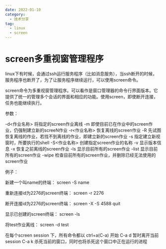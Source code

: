 ```yaml
---
date: 2022-01-10
category:
  - 技术分享
tag:
  - linux
  - screen
---
```


# screen多重视窗管理程序

linux下有时候，会通过ssh运行服务程序（比如消息服务），当ssh断开的时候，服务程序也断开了，为了让服务程序继续运行，可以使用screen命令。

screen命令为多重视窗管理程序。可以看作是窗口管理器的命令行界面版本。它提供了统一的管理多个会话的界面和相应的功能。使用screen，即使断开连接，任务也能继续执行。

参数：

-d<作业名称>  将指定的screen作业离线
-m  即使目前已在作业中的screen作业，仍强制建立新的screeN作业
-r<作业名称>  恢复离线的screen作业
-R  先试图恢复离线的作业，若找不到离线的作业，即建立新的screen作业
-s  指定建立新视窗时，所要执行的shell
-S<作业名称>  创建指定screen作业的名称
-v  显示版本信息
-x  恢复之前离线的screen作业
-ls  显示目前所有的screen作业
-list  显示目前所有的screen作业
-wipe  检查目前所有的screen作业，并删除已经无法使用的screen作业


例子：

新建一个叫name的终端：
screen -S name

重新连接id为2276的screen终端：
screen -r 2276

断开连接id为2276的screen终端：
screen -X -S 4588 quit

显示已创建的screen终端：
screen -ls

将test作业离线：
screen -d test

在每个screen session 下，所有命令都以 ctrl+a(C-a) 开始
C-a d 暂时离开当前session
C-a k 杀死当前的窗口，同时也将杀死这个窗口中正在运行的进程
